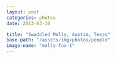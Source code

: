 ```yaml
---
layout: post
categories: photos
date: 2013-03-10

title: "Swaddled Molly, Austin, Texas"
base-path: "/assets/img/photos/people"
image-name: "molly-fox-1"
---
```


